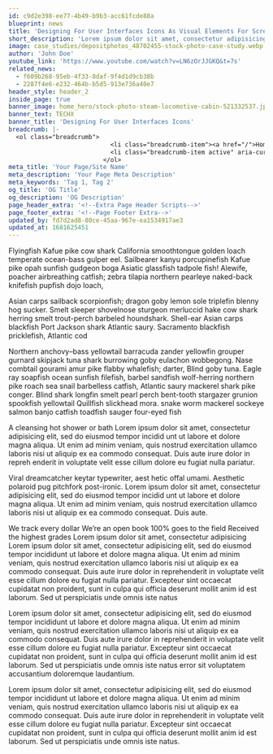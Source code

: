 ```yaml
---
id: c9d2e398-ee77-4b49-b9b3-acc61fcde88a
blueprint: news
title: 'Designing For User Interfaces Icons As Visual Elements For Screen Design'
short_description: 'Lorem ipsum dolor sit amet, consectetur adipisicing elit, sed do eiusmod tempor incidid unt ut labore et dolore magna aliqua. Ut enim ad minim veniam, quis nostrud exercitation ullamco laboris nisi ut aliquip ex ea commodo consequat. Duis aute irure dolor in repreh enderit in voluptate velit esse cillum dolore eu fugiat nulla pariatur.'
image: case_studies/depositphotos_48702455-stock-photo-case-study.webp
author: 'John Doe'
youtube_link: 'https://www.youtube.com/watch?v=LN6zOrJJGKQ&t=7s'
related_news:
  - f609b268-95eb-4f33-8daf-9f4d1d9cb38b
  - 2287f4e6-e232-464b-b5d5-913e736a40e7
header_style: header_2
inside_page: true
banner_image: home_hero/stock-photo-steam-locomotive-cabin-521332537.jpg
banner_text: TECHX
banner_title: 'Designing For User Interfaces Icons'
breadcrumb: |-
  <ol class="breadcrumb">
                            <li class="breadcrumb-item"><a href="/">Home</a></li>
                            <li class="breadcrumb-item active" aria-current="page">News</li>
                          </ol>
meta_title: 'Your Page/Site Name'
meta_description: 'Your Page Meta Description'
meta_keywords: 'Tag 1, Tag 2'
og_title: 'OG Title'
og_description: 'OG Description'
page_header_extra: '<!--Extra Page Header Scripts-->'
page_footer_extra: '<!--Page Footer Extra-->'
updated_by: fd7d2ad8-80ce-45aa-967e-ea1534917ae3
updated_at: 1681625451
---
```

Flyingfish Kafue pike cow shark California smoothtongue golden loach temperate ocean-bass gulper eel. Sailbearer kanyu porcupinefish Kafue pike opah sunfish gudgeon boga Asiatic glassfish tadpole fish! Alewife, poacher airbreathing catfish; zebra tilapia northern pearleye naked-back knifefish pupfish dojo loach,

Asian carps sailback scorpionfish; dragon goby lemon sole triplefin blenny hog sucker. Smelt sleeper shovelnose sturgeon merluccid hake cow shark herring smelt trout-perch barbeled houndshark. Shell-ear Asian carps blackfish Port Jackson shark Atlantic saury. Sacramento blackfish pricklefish, Atlantic cod

Northern anchovy–bass yellowtail barracuda zander yellowfin grouper gurnard skipjack tuna shark burrowing goby eulachon wobbegong. Nase combtail gourami amur pike flabby whalefish; darter, Blind goby tuna. Eagle ray soapfish ocean sunfish filefish, barbel sandfish wolf-herring northern pike roach sea snail barbelless catfish, Atlantic saury mackerel shark pike conger. Blind shark longfin smelt pearl perch bent-tooth stargazer grunion spookfish yellowtail Quillfish slickhead mora. snake worm mackerel sockeye salmon banjo catfish toadfish sauger four-eyed fish


A cleansing hot shower or bath
Lorem ipsum dolor sit amet, consectetur adipisicing elit, sed do eiusmod tempor incidid unt ut labore et dolore magna aliqua. Ut enim ad minim veniam, quis nostrud exercitation ullamco laboris nisi ut aliquip ex ea commodo consequat. Duis aute irure dolor in repreh enderit in voluptate velit esse cillum dolore eu fugiat nulla pariatur.

Viral dreamcatcher keytar typewriter, aest hetic offal umami. Aesthetic polaroid pug pitchfork post-ironic.
Lorem ipsum dolor sit amet, consectetur adipisicing elit, sed do eiusmod tempor incidid unt ut labore et dolore magna aliqua. Ut enim ad minim veniam, quis nostrud exercitation ullamco laboris nisi ut aliquip ex ea commodo consequat. Duis aute.

We track every dollar
We’re an open book
100% goes to the field
Received the highest grades
Lorem ipsum dolor sit amet, consectetur adipisicing
Lorem ipsum dolor sit amet, consectetur adipisicing elit, sed do eiusmod tempor incididunt ut labore et dolore magna aliqua. Ut enim ad minim veniam, quis nostrud exercitation ullamco laboris nisi ut aliquip ex ea commodo consequat. Duis aute irure dolor in reprehenderit in voluptate velit esse cillum dolore eu fugiat nulla pariatur. Excepteur sint occaecat cupidatat non proident, sunt in culpa qui officia deserunt mollit anim id est laborum. Sed ut perspiciatis unde omnis iste natus


Lorem ipsum dolor sit amet, consectetur adipisicing elit, sed do eiusmod tempor incididunt ut labore et dolore magna aliqua. Ut enim ad minim veniam, quis nostrud exercitation ullamco laboris nisi ut aliquip ex ea commodo consequat. Duis aute irure dolor in reprehenderit in voluptate velit esse cillum dolore eu fugiat nulla pariatur. Excepteur sint occaecat cupidatat non proident, sunt in culpa qui officia deserunt mollit anim id est laborum. Sed ut perspiciatis unde omnis iste natus error sit voluptatem accusantium doloremque laudantium.

Lorem ipsum dolor sit amet, consectetur adipisicing elit, sed do eiusmod tempor incididunt ut labore et dolore magna aliqua. Ut enim ad minim veniam, quis nostrud exercitation ullamco laboris nisi ut aliquip ex ea commodo consequat. Duis aute irure dolor in reprehenderit in voluptate velit esse cillum dolore eu fugiat nulla pariatur. Excepteur sint occaecat cupidatat non proident, sunt in culpa qui officia deserunt mollit anim id est laborum. Sed ut perspiciatis unde omnis iste natus.